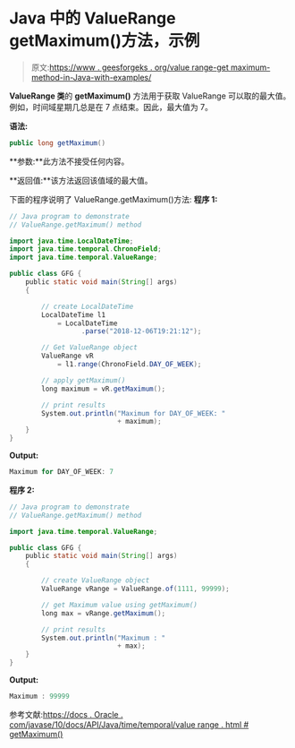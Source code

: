 # Java 中的 ValueRange getMaximum()方法，示例

> 原文:[https://www . geesforgeks . org/value range-get maximum-method-in-Java-with-examples/](https://www.geeksforgeeks.org/valuerange-getmaximum-method-in-java-with-examples/)

**ValueRange 类**的 **getMaximum()** 方法用于获取 ValueRange 可以取的最大值。例如，时间域星期几总是在 7 点结束。因此，最大值为 7。

**语法:**

```java
public long getMaximum()

```

**参数:**此方法不接受任何内容。

**返回值:**该方法返回该值域的最大值。

下面的程序说明了 ValueRange.getMaximum()方法:
**程序 1:**

```java
// Java program to demonstrate
// ValueRange.getMaximum() method

import java.time.LocalDateTime;
import java.time.temporal.ChronoField;
import java.time.temporal.ValueRange;

public class GFG {
    public static void main(String[] args)
    {

        // create LocalDateTime
        LocalDateTime l1
            = LocalDateTime
                  .parse("2018-12-06T19:21:12");

        // Get ValueRange object
        ValueRange vR
            = l1.range(ChronoField.DAY_OF_WEEK);

        // apply getMaximum()
        long maximum = vR.getMaximum();

        // print results
        System.out.println("Maximum for DAY_OF_WEEK: "
                           + maximum);
    }
}
```

**Output:**

```java
Maximum for DAY_OF_WEEK: 7

```

**程序 2:**

```java
// Java program to demonstrate
// ValueRange.getMaximum() method

import java.time.temporal.ValueRange;

public class GFG {
    public static void main(String[] args)
    {

        // create ValueRange object
        ValueRange vRange = ValueRange.of(1111, 99999);

        // get Maximum value using getMaximum()
        long max = vRange.getMaximum();

        // print results
        System.out.println("Maximum : "
                           + max);
    }
}
```

**Output:**

```java
Maximum : 99999

```

参考文献:[https://docs . Oracle . com/javase/10/docs/API/Java/time/temporal/value range . html # getMaximum()](https://docs.oracle.com/javase/10/docs/api/java/time/temporal/ValueRange.html#getMaximum())